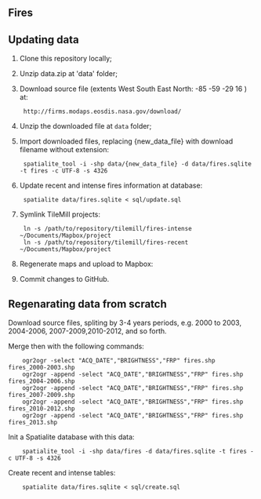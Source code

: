 ## Fires

## Updating data

1. Clone this repository locally;

1. Unzip data.zip at 'data' folder;

1. Download source file (extents West South East North: -85 -59 -29 16 ) at:

		http://firms.modaps.eosdis.nasa.gov/download/

1. Unzip the downloaded file at `data` folder;

1. Import downloaded files, replacing {new_data_file} with download filename without extension:

		spatialite_tool -i -shp data/{new_data_file} -d data/fires.sqlite -t fires -c UTF-8 -s 4326
	
1. Update recent and intense fires information at database:

		spatialite data/fires.sqlite < sql/update.sql

1. Symlink TileMill projects:

		ln -s /path/to/repository/tilemill/fires-intense ~/Documents/Mapbox/project 
		ln -s /path/to/repository/tilemill/fires-recent ~/Documents/Mapbox/project	

1. Regenerate maps and upload to Mapbox:

1. Commit changes to GitHub.

## Regenarating data from scratch

Download source files, spliting by 3-4 years periods, e.g. 2000 to 2003, 2004-2006, 2007-2009,2010-2012, and so forth.

Merge then with the following commands:

		ogr2ogr -select "ACQ_DATE","BRIGHTNESS","FRP" fires.shp fires_2000-2003.shp
		ogr2ogr -append -select "ACQ_DATE","BRIGHTNESS","FRP" fires.shp fires_2004-2006.shp
		ogr2ogr -append -select "ACQ_DATE","BRIGHTNESS","FRP" fires.shp fires_2007-2009.shp
		ogr2ogr -append -select "ACQ_DATE","BRIGHTNESS","FRP" fires.shp fires_2010-2012.shp
		ogr2ogr -append -select "ACQ_DATE","BRIGHTNESS","FRP" fires.shp fires_2013.shp
	
Init a Spatialite database with this data:

		spatialite_tool -i -shp data/fires -d data/fires.sqlite -t fires -c UTF-8 -s 4326
	
Create recent and intense tables:

		spatialite data/fires.sqlite < sql/create.sql
